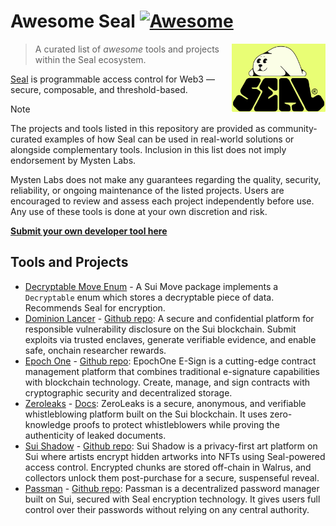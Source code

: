# Awesome Seal [![Awesome](https://awesome.re/badge.svg)](https://awesome.re)

<a href="https://seal.mystenlabs.com"><img alt="Seal logo" src="media/seal_logo.png" align="right" width="150" /></a>

> A curated list of _awesome_ tools and projects within the Seal ecosystem.

[Seal](https://github.com/MystenLabs/seal/) is programmable access control for Web3 — secure, composable, and threshold-based.

> [!NOTE]
> The projects and tools listed in this repository are provided as community-curated examples of how Seal can be used in real-world solutions or alongside complementary tools. Inclusion in this list does not imply endorsement by Mysten Labs.
>
> Mysten Labs does not make any guarantees regarding the quality, security, reliability, or ongoing maintenance of the listed projects. Users are encouraged to review and assess each project independently before use. Any use of these tools is done at your own discretion and risk.

[**Submit your own developer tool here**](CONTRIBUTING.md)

## Tools and Projects

- [Decryptable Move Enum](https://github.com/studio-mirai/decryptable) - A Sui Move package implements a `Decryptable` enum which stores a decryptable piece of data. Recommends Seal for encryption.
- [Dominion Lancer](https://lancer.dominion.zone/) - [Github repo](https://github.com/dominion-zone/dominion-lancer): A secure and confidential platform for responsible vulnerability disclosure on the Sui blockchain. Submit exploits via trusted enclaves, generate verifiable evidence, and enable safe, onchain researcher rewards.
- [Epoch One](https://epoch-one.vercel.app/) - [Github repo](https://github.com/T-adero1/epoch_one): EpochOne E-Sign is a cutting-edge contract management platform that combines traditional e-signature capabilities with blockchain technology. Create, manage, and sign contracts with cryptographic security and decentralized storage.
- [Zeroleaks](https://www.zeroleaks.xyz/) - [Docs](https://zeroleaks.notaku.site/): ZeroLeaks is a secure, anonymous, and verifiable whistleblowing platform built on the Sui blockchain. It uses zero-knowledge proofs to protect whistleblowers while proving the authenticity of leaked documents.
- [Sui Shadow](https://sui-shadow.vercel.app/) - [Github repo](https://github.com/Sahilgill24/SuiShadow): Sui Shadow is a privacy-first art platform on Sui where artists encrypt hidden artworks into NFTs using Seal-powered access control. Encrypted chunks are stored off-chain in Walrus, and collectors unlock them post-purchase for a secure, suspenseful reveal.
- [Passman](https://passman-six.vercel.app/) - [Github repo](https://github.com/dam2onkid/passman): Passman is a decentralized password manager built on Sui, secured with Seal encryption technology. It gives users full control over their passwords without relying on any central authority.

